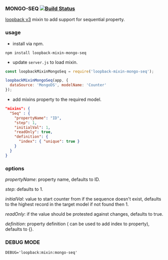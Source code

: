 ### MONGO-SEQ [![Build Status](https://travis-ci.com/MohammedEssehemy/loopback-mixin-mongo-seq.svg?branch=master)](https://travis-ci.com/MohammedEssehemy/loopback-mixin-mongo-seq)

[loopback v3](https://loopback.io/) mixin to add support for sequential property.

### usage ###

* install via npm.

```shell
npm install loopback-mixin-mongo-seq
```

* update `server.js` to load mixin.

```javascript
const loopbackMixinMongoSeq = require('loopback-mixin-mongo-seq');

loopbackMixinMongoSeq(app, {
  dataSource: 'MongoDS', modelName: 'Counter'
});
```

* add mixins property to the required model.

```json
"mixins": {
  "Seq" : {
    "propertyName": "ID",
    "step": 1,
    "initialVal": 1,
    "readOnly": true,
    "definition": {
      "index": { "unique": true }
    }
  }
}
```

### options ###

_propertyName_: property name, defaults to ID.

_step_: defaults to 1.

_initialVal_: value to start counter from if the sequence doesn't exist, defaults to the highest record in the target model if not found then 1.

_readOnly_: if the value should be protested against changes, defaults
to true.

_definition_: property definition ( can be used to add index to property), defaults to {}.

### DEBUG MODE ###

```
DEBUG='loopback:mixin:mongo-seq'
```
